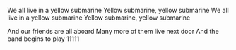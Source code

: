 We all live in a yellow submarine
Yellow submarine, yellow submarine
We all live in a yellow submarine
Yellow submarine, yellow submarine

And our friends are all aboard
Many more of them live next door
And the band begins to play
11111